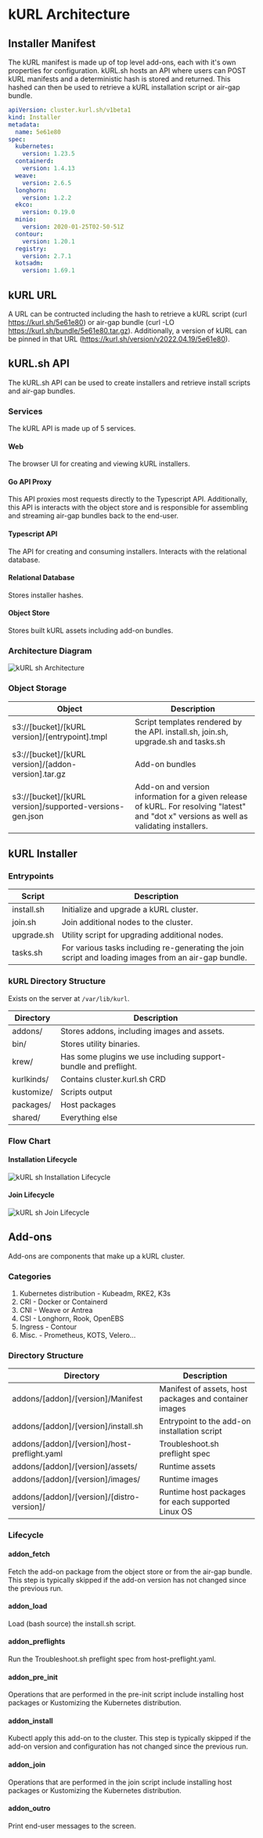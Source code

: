 # kURL Architecture

## Installer Manifest

The kURL manifest is made up of top level add-ons, each with it's own properties for configuration.
kURL.sh hosts an API where users can POST kURL manifests and a deterministic hash is stored and returned.
This hashed can then be used to retrieve a kURL installation script or air-gap bundle.

```yaml
apiVersion: cluster.kurl.sh/v1beta1
kind: Installer
metadata:
  name: 5e61e80
spec:
  kubernetes:
    version: 1.23.5
  containerd:
    version: 1.4.13
  weave:
    version: 2.6.5
  longhorn:
    version: 1.2.2
  ekco:
    version: 0.19.0
  minio:
    version: 2020-01-25T02-50-51Z
  contour:
    version: 1.20.1
  registry:
    version: 2.7.1
  kotsadm:
    version: 1.69.1
```

## kURL URL

A URL can be contructed including the hash to retrieve a kURL script (curl https://kurl.sh/5e61e80) or air-gap bundle (curl -LO https://kurl.sh/bundle/5e61e80.tar.gz).
Additionally, a version of kURL can be pinned in that URL (https://kurl.sh/version/v2022.04.19/5e61e80).

## kURL.sh API

The kURL.sh API can be used to create installers and retrieve install scripts and air-gap bundles.

### Services

The kURL API is made up of 5 services.

#### Web

The browser UI for creating and viewing kURL installers.

#### Go API Proxy

This API proxies most requests directly to the Typescript API.
Additionally, this API is interacts with the object store and is responsible for assembling and streaming air-gap bundles back to the end-user.

#### Typescript API

The API for creating and consuming installers. Interacts with the relational database.

#### Relational Database

Stores installer hashes.

#### Object Store

Stores built kURL assets including add-on bundles.

### Architecture Diagram

![kURL sh Architecture](https://user-images.githubusercontent.com/371319/166266866-267833a7-b21f-4665-b657-a55d6271b48b.png)

### Object Storage

| Object | Description |
| ------ | ----------- |
| s3://[bucket]/[kURL version]/[entrypoint].tmpl           | Script templates rendered by the API. install.sh, join.sh, upgrade.sh and tasks.sh |
| s3://[bucket]/[kURL version]/[addon-version].tar.gz      | Add-on bundles |
| s3://[bucket]/[kURL version]/supported-versions-gen.json | Add-on and version information for a given release of kURL. For resolving "latest" and "dot x" versions as well as validating installers. |

## kURL Installer

### Entrypoints

| Script | Description |
| ------ | ----------- |
| install.sh | Initialize and upgrade a kURL cluster. |
| join.sh    | Join additional nodes to the cluster. |
| upgrade.sh | Utility script for upgrading additional nodes. |
| tasks.sh   | For various tasks including re-generating the join script and loading images from an air-gap bundle. |

### kURL Directory Structure

Exists on the server at `/var/lib/kurl`.

| Directory | Description |
| ----------| ----------- |
| addons/    | Stores addons, including images and assets. |
| bin/       | Stores utility binaries. |
| krew/      | Has some plugins we use including support-bundle and preflight. |
| kurlkinds/ | Contains cluster.kurl.sh CRD |
| kustomize/ | Scripts output  |
| packages/  | Host packages |
| shared/    | Everything else |

### Flow Chart

#### Installation Lifecycle

![kURL sh Installation Lifecycle](https://user-images.githubusercontent.com/371319/166290254-f73a4232-5227-45b5-a673-cc742e626e57.png)

#### Join Lifecycle

![kURL sh Join Lifecycle](https://user-images.githubusercontent.com/371319/166290269-b6451622-2890-491e-98cc-6f20997c8b13.png)

## Add-ons

Add-ons are components that make up a kURL cluster.

### Categories

1. Kubernetes distribution - Kubeadm, RKE2, K3s
1. CRI - Docker or Containerd
1. CNI - Weave or Antrea
1. CSI - Longhorn, Rook, OpenEBS
1. Ingress - Contour
1. Misc. - Prometheus, KOTS, Velero...

### Directory Structure

| Directory | Description |
| --------- | ----------- |
| addons/[addon]/[version]/Manifest            | Manifest of assets, host packages and container images |
| addons/[addon]/[version]/install.sh          | Entrypoint to the add-on installation script |
| addons/[addon]/[version]/host-preflight.yaml | Troubleshoot.sh preflight spec |
| addons/[addon]/[version]/assets/             | Runtime assets |
| addons/[addon]/[version]/images/             | Runtime images |
| addons/[addon]/[version]/[distro-version]/   | Runtime host packages for each supported Linux OS  |

### Lifecycle

#### addon_fetch

Fetch the add-on package from the object store or from the air-gap bundle.
This step is typically skipped if the add-on version has not changed since the previous run.

#### addon_load

Load (bash source) the install.sh script.

#### addon_preflights

Run the Troubleshoot.sh preflight spec from host-preflight.yaml.

#### addon_pre_init

Operations that are performed in the pre-init script include installing host packages or Kustomizing the Kubernetes distribution.

#### addon_install

Kubectl apply this add-on to the cluster.
This step is typically skipped if the add-on version and configuration has not changed since the previous run.

#### addon_join

Operations that are performed in the join script include installing host packages or Kustomizing the Kubernetes distribution.

#### addon_outro

Print end-user messages to the screen.
